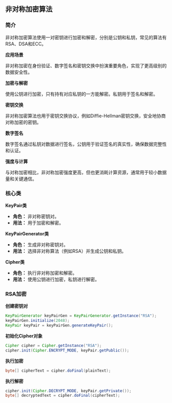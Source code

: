 ## 非对称加密算法

### 简介

非对称加密算法使用一对密钥进行加密和解密，分别是公钥和私钥，常见的算法有RSA、DSA和ECC。

**应用场景**

非对称加密在身份验证、数字签名和密钥交换中扮演重要角色，实现了更高级别的数据安全性。

**加密与解密**

使用公钥进行加密，只有持有对应私钥的一方能解密。私钥用于签名和解密。

**密钥交换**

非对称加密算法也用于密钥交换协议，例如Diffie-Hellman密钥交换，安全地协商对称加密的密钥。

**数字签名**

数字签名通过私钥对数据进行签名，公钥用于验证签名的真实性，确保数据完整性和认证。

**强度与计算**

与对称加密相比，非对称加密强度更高，但也更消耗计算资源，通常用于较小数据量和关键通信。

### 核心类

**KeyPair类**

- **角色：** 非对称密钥对。
- **用法：** 用于加密和解密。

**KeyPairGenerator类**

- **角色：** 生成非对称密钥对。
- **用法：** 选择非对称算法（例如RSA）并生成公钥和私钥。

**Cipher类**

- **角色：** 执行非对称加密和解密。
- **用法：** 使用公钥进行加密，私钥进行解密。

### RSA加密

**创建密钥对**

```java
KeyPairGenerator keyPairGen = KeyPairGenerator.getInstance("RSA");
keyPairGen.initialize(2048);
KeyPair keyPair = keyPairGen.generateKeyPair();
```

**初始化Cipher对象**

```java
Cipher cipher = Cipher.getInstance("RSA");
cipher.init(Cipher.ENCRYPT_MODE, keyPair.getPublic());
```

**执行加密**

```java
byte[] cipherText = cipher.doFinal(plainText);
```

**执行解密**

```java
cipher.init(Cipher.DECRYPT_MODE, keyPair.getPrivate());
byte[] decryptedText = cipher.doFinal(cipherText);
```